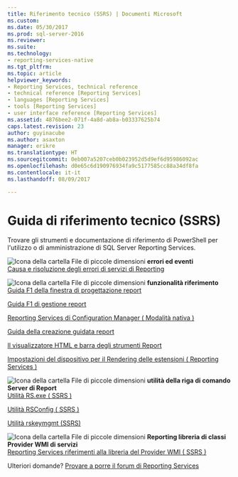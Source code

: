 ```yaml
---
title: Riferimento tecnico (SSRS) | Documenti Microsoft
ms.custom: 
ms.date: 05/30/2017
ms.prod: sql-server-2016
ms.reviewer: 
ms.suite: 
ms.technology:
- reporting-services-native
ms.tgt_pltfrm: 
ms.topic: article
helpviewer_keywords:
- Reporting Services, technical reference
- technical reference [Reporting Services]
- languages [Reporting Services]
- tools [Reporting Services]
- user interface reference [Reporting Services]
ms.assetid: 4876bee2-071f-4a8d-ab8a-b03337625b74
caps.latest.revision: 23
author: guyinacube
ms.author: asaxton
manager: erikre
ms.translationtype: HT
ms.sourcegitcommit: 0eb007a5207ceb0b023952d5d9ef6d95986092ac
ms.openlocfilehash: d0e65c6d190976934fa9c5177585cc88a34df8fa
ms.contentlocale: it-it
ms.lasthandoff: 08/09/2017

---
```


# <a name="technical-reference-ssrs"></a>Guida di riferimento tecnico (SSRS)

  Trovare gli strumenti e documentazione di riferimento di PowerShell per l'utilizzo o di amministrazione di SQL Server Reporting Services.  
  
 ![Icona della cartella File di piccole dimensioni](../analysis-services/media/filefolder-small.png "icona della cartella File di piccole dimensioni") **errori ed eventi**  
 [Causa e risoluzione degli errori di servizi di Reporting](../reporting-services/troubleshooting/cause-and-resolution-of-reporting-services-errors.md)  
  
 ![Icona della cartella File di piccole dimensioni](../analysis-services/media/filefolder-small.png "icona della cartella File di piccole dimensioni") **funzionalità riferimento**  
 [Guida F1 della finestra di progettazione report](../reporting-services/tools/report-designer-f1-help.md)  
  
 [Guida F1 di gestione report](http://msdn.microsoft.com/library/e0137273-85b8-45f0-83e5-38a50481768f)  
  
 [Reporting Services di Configuration Manager &#40; Modalità nativa &#41;](../reporting-services/install-windows/reporting-services-configuration-manager-native-mode.md)  
  
 [Guida della creazione guidata report](http://msdn.microsoft.com/library/68287bcf-f91a-429f-bb7c-48c029b041fa)  
  
 [Il visualizzatore HTML e barra degli strumenti Report](../reporting-services/html-viewer-and-the-report-toolbar.md)  
  
 [Impostazioni del dispositivo per il Rendering delle estensioni &#40; Reporting Services &#41;](../reporting-services/device-information-settings-for-rendering-extensions-reporting-services.md)  
  
 ![Icona della cartella File di piccole dimensioni](../analysis-services/media/filefolder-small.png "icona della cartella File di piccole dimensioni") **utilità della riga di comando Server di Report**  
 [Utilità RS.exe &#40; SSRS &#41;](../reporting-services/tools/rs-exe-utility-ssrs.md)  
  
 [Utilità RSConfig &#40; SSRS &#41;](../reporting-services/tools/rsconfig-utility-ssrs.md)  
  
 [Utilità rskeymgmt &#40;SSRS&#41;](../reporting-services/tools/rskeymgmt-utility-ssrs.md)  
  
 ![Icona della cartella File di piccole dimensioni](../analysis-services/media/filefolder-small.png "icona della cartella File di piccole dimensioni") **Reporting libreria di classi Provider WMI di servizi**  
 [Reporting Services riferimenti alla libreria del Provider WMI &#40; SSRS &#41;](../reporting-services/wmi-provider-library-reference/reporting-services-wmi-provider-library-reference-ssrs.md)  

Ulteriori domande? [Provare a porre il forum di Reporting Services](http://go.microsoft.com/fwlink/?LinkId=620231)
